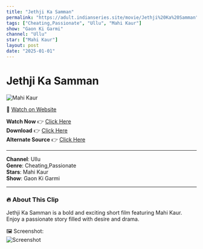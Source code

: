 ```yaml
---
title: "Jethji Ka Samman"
permalink: "https://adult.indianseries.site/movie/Jethji%20Ka%20Samman"
tags: ["Cheating,Passionate", "Ullu", "Mahi Kaur"]
show: "Gaon Ki Garmi"
channel: "Ullu"
star: ["Mahi Kaur"]
layout: post
date: "2025-01-01"
---
```


# Jethji Ka Samman

![Mahi Kaur](https://shorts.desisins.com/wp-content/uploads/2025/01/Jethji-Ka-Samman.jpg)

🔗 [Watch on Website](https://adult.indianseries.site/movie/Jethji%20Ka%20Samman)

**Watch Now** 👉 [Click Here](https://adult.indianseries.site/movie/Jethji%20Ka%20Samman)  
**Download** 👉 [Click Here](https://adult.indianseries.site/movie/Jethji%20Ka%20Samman)  
**Alternate Source** 👉 [Click Here](https://adult.indianseries.site/movie/Jethji%20Ka%20Samman)

---

**Channel**: Ullu  
**Genre**: Cheating,Passionate  
**Stars**: Mahi Kaur  
**Show**: Gaon Ki Garmi

---

### 🔥 About This Clip

Jethji Ka Samman is a bold and exciting short film featuring Mahi Kaur. Enjoy a passionate story filled with desire and drama.
 
🖼️ Screenshot:  
![Screenshot](https://shorts.desisins.com/wp-content/uploads/2025/01/Jethji-Ka-Samman.jpg)
